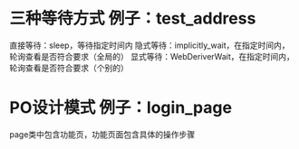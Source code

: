 # 三种等待方式 例子：test_address

直接等待：sleep，等待指定时间内 隐式等待：implicitly_wait，在指定时间内，轮询查看是否符合要求（全局的） 显式等待：WebDeriverWait，在指定时间内，轮询查看是否符合要求（个别的）

# PO设计模式 例子：login_page

page类中包含功能页，功能页面包含具体的操作步骤